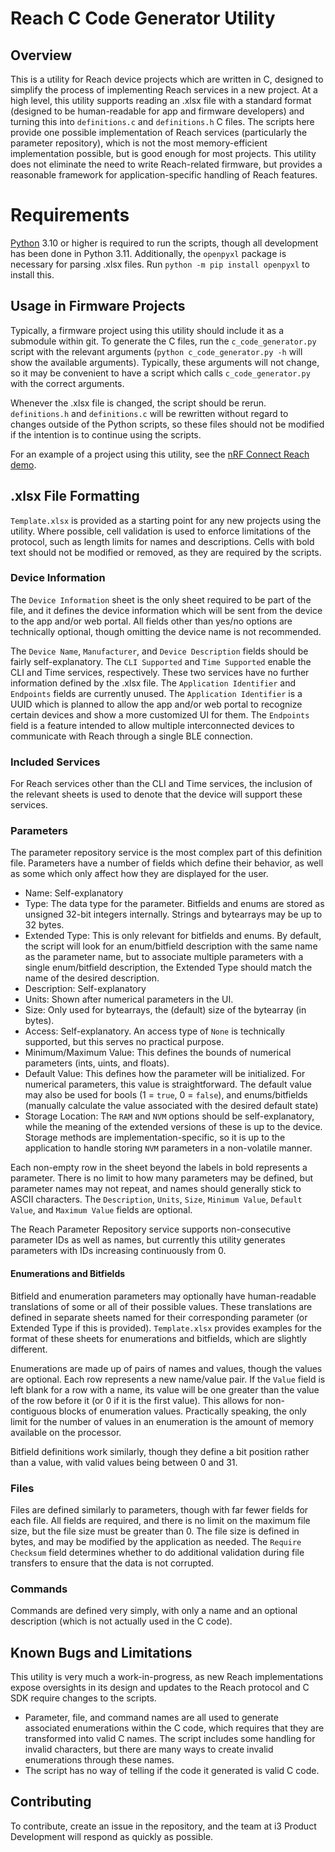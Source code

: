# Reach C Code Generator Utility

## Overview
This is a utility for Reach device projects which are written in C, designed to simplify the process of implementing Reach services in a new project.  At a high level, this utility supports reading an .xlsx file with a standard format (designed to be human-readable for app and firmware developers) and turning this into `definitions.c` and `definitions.h` C files.  The scripts here provide one possible implementation of Reach services (particularly the parameter repository), which is not the most memory-efficient implementation possible, but is good enough for most projects.  This utility does not eliminate the need to write Reach-related firmware, but provides a reasonable framework for application-specific handling of Reach features.

# Requirements
[Python](https://www.python.org/downloads/) 3.10 or higher is required to run the scripts, though all development has been done in Python 3.11.  Additionally, the `openpyxl` package is necessary for parsing .xlsx files.  Run `python -m pip install openpyxl` to install this.

## Usage in Firmware Projects
Typically, a firmware project using this utility should include it as a submodule within git.  To generate the C files, run the `c_code_generator.py` script with the relevant arguments (`python c_code_generator.py -h` will show the available arguments).  Typically, these arguments will not change, so it may be convenient to have a script which calls `c_code_generator.py` with the correct arguments.

Whenever the .xlsx file is changed, the script should be rerun.  `definitions.h` and `definitions.c` will be rewritten without regard to changes outside of the Python scripts, so these files should not be modified if the intention is to continue using the scripts.

For an example of a project using this utility, see the [nRF Connect Reach demo](https://github.com/cygnus-technology/reach-nrfc).

## .xlsx File Formatting
`Template.xlsx` is provided as a starting point for any new projects using the utility.  Where possible, cell validation is used to enforce limitations of the protocol, such as length limits for names and descriptions.  Cells with bold text should not be modified or removed, as they are required by the scripts.

### Device Information
The `Device Information` sheet is the only sheet required to be part of the file, and it defines the device information which will be sent from the device to the app and/or web portal.  All fields other than yes/no options are technically optional, though omitting the device name is not recommended.

The `Device Name`, `Manufacturer`, and `Device Description` fields should be fairly self-explanatory.  The `CLI Supported` and `Time Supported` enable the CLI and Time services, respectively.  These two services have no further information defined by the .xlsx file.  The `Application Identifier` and `Endpoints` fields are currently unused.  The `Application Identifier` is a UUID which is planned to allow the app and/or web portal to recognize certain devices and show a more customized UI for them.  The `Endpoints` field is a feature intended to allow multiple interconnected devices to communicate with Reach through a single BLE connection.

### Included Services
For Reach services other than the CLI and Time services, the inclusion of the relevant sheets is used to denote that the device will support these services.

### Parameters
The parameter repository service is the most complex part of this definition file.  Parameters have a number of fields which define their behavior, as well as some which only affect how they are displayed for the user.

 - Name: Self-explanatory
 - Type: The data type for the parameter.  Bitfields and enums are stored as unsigned 32-bit integers internally.  Strings and bytearrays may be up to 32 bytes.
 - Extended Type: This is only relevant for bitfields and enums.  By default, the script will look for an enum/bitfield description with the same name as the parameter name, but to associate multiple parameters with a single enum/bitfield description, the Extended Type should match the name of the desired description.
 - Description: Self-explanatory
 - Units: Shown after numerical parameters in the UI.
 - Size: Only used for bytearrays, the (default) size of the bytearray (in bytes).
 - Access: Self-explanatory.  An access type of `None` is technically supported, but this serves no practical purpose.
 - Minimum/Maximum Value: This defines the bounds of numerical parameters (ints, uints, and floats).
 - Default Value: This defines how the parameter will be initialized.  For numerical parameters, this value is straightforward.  The default value may also be used for bools (1 = `true`, 0 = `false`), and enums/bitfields (manually calculate the value associated with the desired default state)
 - Storage Location: The `RAM` and `NVM` options should be self-explanatory, while the meaning of the extended versions of these is up to the device.  Storage methods are implementation-specific, so it is up to the application to handle storing `NVM` parameters in a non-volatile manner.

Each non-empty row in the sheet beyond the labels in bold represents a parameter.  There is no limit to how many parameters may be defined, but parameter names may not repeat, and names should generally stick to ASCII characters.  The `Description`, `Units`, `Size`, `Minimum Value`, `Default Value`, and `Maximum Value` fields are optional.

The Reach Parameter Repository service supports non-consecutive parameter IDs as well as names, but currently this utility generates parameters with IDs increasing continuously from 0.

#### Enumerations and Bitfields
Bitfield and enumeration parameters may optionally have human-readable translations of some or all of their possible values.  These translations are defined in separate sheets named for their corresponding parameter (or Extended Type if this is provided).  `Template.xlsx` provides examples for the format of these sheets for enumerations and bitfields, which are slightly different.

Enumerations are made up of pairs of names and values, though the values are optional.  Each row represents a new name/value pair.  If the `Value` field is left blank for a row with a name, its value will be one greater than the value of the row before it (or 0 if it is the first value).  This allows for non-contiguous blocks of enumeration values.  Practically speaking, the only limit for the number of values in an enumeration is the amount of memory available on the processor.

Bitfield definitions work similarly, though they define a bit position rather than a value, with valid values being between 0 and 31.

### Files
Files are defined similarly to parameters, though with far fewer fields for each file.  All fields are required, and there is no limit on the maximum file size, but the file size must be greater than 0.  The file size is defined in bytes, and may be modified by the application as needed.  The `Require Checksum` field determines whether to do additional validation during file transfers to ensure that the data is not corrupted.

### Commands
Commands are defined very simply, with only a name and an optional description (which is not actually used in the C code).

## Known Bugs and Limitations
This utility is very much a work-in-progress, as new Reach implementations expose oversights in its design and updates to the Reach protocol and C SDK require changes to the scripts.
 - Parameter, file, and command names are all used to generate associated enumerations within the C code, which requires that they are transformed into valid C names.  The script includes some handling for invalid characters, but there are many ways to create invalid enumerations through these names.
 - The script has no way of telling if the code it generated is valid C code.

## Contributing
To contribute, create an issue in the repository, and the team at i3 Product Development will respond as quickly as possible.
